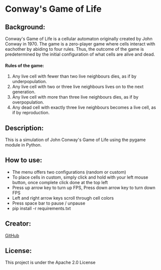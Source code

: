# Conway's Game of Life

## Background:
Conway's Game of Life is a cellular automaton originally created by John Conway in 1970. The game is a zero-player game where cells interact with eachother by abiding to four rules. Thus, the outcome of the game is predetermined by the initial configuration of what cells are alive and dead.

#### Rules of the game:
1. Any live cell with fewer than two live neighbours dies, as if by underpopulation.
2. Any live cell with two or three live neighbours lives on to the next generation.
3. Any live cell with more than three live neighbours dies, as if by overpopulation.
4. Any dead cell with exactly three live neighbours becomes a live cell, as if by reproduction.

## Description:
This is a simulation of John Conway's Game of Life using the pygame module in Python.

## How to use:
- The menu offers two configurations (random or custom)
- To place cells in custom, simply click and hold with your left mouse button, once complete click done at the top left
- Press up arrow key to turn up FPS, Press down arrow key to turn down FPS
- Left and right arrow keys scroll through cell colors
- Press space bar to pause / unpause
- pip install -r requirements.txt

## Creator:
[GitHub](https://github.com/shiahalan)

## License:
This project is under the Apache 2.0 License
